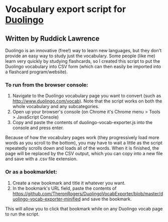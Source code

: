 Vocabulary export script for [Duolingo](http://duolingo.com/)
===
Written by Ruddick Lawrence
---

Duolingo is an innovative (free!) way to learn new languages, but they don't provide an easy way to study just the vocabulary. Some people (like me) learn very quickly by studying flashcards, so I created this script to put the Duolingo vocabulary into CSV form (which can then easily be imported into a flashcard program/website).

### To run from the browser console:
1. Navigate to the Duolingo vocabulary page you want to convert (such as http://www.duolingo.com/vocab). Note that the script works on both the whole vocabulary and any subcategories.
1. Open up your browser's console (on Chrome it's Chrome menu > Tools > JavaScript Console)
1. Copy and paste the contents of duolingo-vocab-exporter.js into the console and press enter.

Because of how the vocabulary pages work (they progressively load more words as you scroll to the bottom), you may have to wait a little as the script repeatedly scrolls down and loads all of the words. When it is finished, the page will be replaced by the CSV output, which you can copy into a new file and save with a .csv file extension.

### Or as a bookmarklet:
1. Create a new bookmark and title it whatever you want.
1. In the bookmark's URL field, paste the contents of https://github.com/TheronRogers/DuolingoVocabExporter/blob/master/duolingo-vocab-exporter-minified and save the bookmark.

This will allow you to click that bookmark while on any Duolingo vocab page to run the script.
